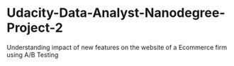 # Udacity-Data-Analyst-Nanodegree-Project-2
Understanding impact of new features on the website of a Ecommerce firm using A/B Testing

